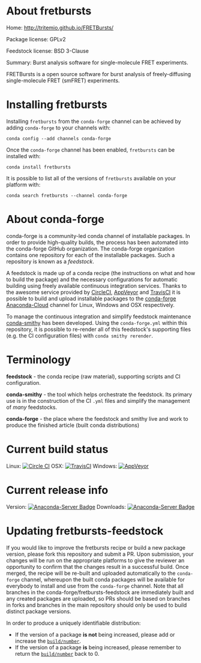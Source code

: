 About fretbursts
================

Home: http://tritemio.github.io/FRETBursts/

Package license: GPLv2

Feedstock license: BSD 3-Clause

Summary: Burst analysis software for single-molecule FRET experiments.

FRETBursts is a open source software for burst analysis of freely-diffusing
single-molecule FRET (smFRET) experiments.


Installing fretbursts
=====================

Installing `fretbursts` from the `conda-forge` channel can be achieved by adding `conda-forge` to your channels with:

```
conda config --add channels conda-forge
```

Once the `conda-forge` channel has been enabled, `fretbursts` can be installed with:

```
conda install fretbursts
```

It is possible to list all of the versions of `fretbursts` available on your platform with:

```
conda search fretbursts --channel conda-forge
```



About conda-forge
=================

conda-forge is a community-led conda channel of installable packages.
In order to provide high-quality builds, the process has been automated into the
conda-forge GitHub organization. The conda-forge organization contains one repository
for each of the installable packages. Such a repository is known as a *feedstock*.

A feedstock is made up of a conda recipe (the instructions on what and how to build
the package) and the necessary configurations for automatic building using freely
available continuous integration services. Thanks to the awesome service provided by
[CircleCI](https://circleci.com/), [AppVeyor](http://www.appveyor.com/)
and [TravisCI](https://travis-ci.org/) it is possible to build and upload installable
packages to the [conda-forge](https://anaconda.org/conda-forge)
[Anaconda-Cloud](http://docs.anaconda.org/) channel for Linux, Windows and OSX respectively.

To manage the continuous integration and simplify feedstock maintenance
[conda-smithy](http://github.com/conda-forge/conda-smithy) has been developed.
Using the ``conda-forge.yml`` within this repository, it is possible to re-render all of
this feedstock's supporting files (e.g. the CI configuration files) with ``conda smithy rerender``.


Terminology
===========

**feedstock** - the conda recipe (raw material), supporting scripts and CI configuration.

**conda-smithy** - the tool which helps orchestrate the feedstock.
                   Its primary use is in the construction of the CI ``.yml`` files
                   and simplify the management of *many* feedstocks.

**conda-forge** - the place where the feedstock and smithy live and work to
                  produce the finished article (built conda distributions)

Current build status
====================

Linux: [![Circle CI](https://circleci.com/gh/conda-forge/fretbursts-feedstock.svg?style=shield)](https://circleci.com/gh/conda-forge/fretbursts-feedstock)
OSX: [![TravisCI](https://travis-ci.org/conda-forge/fretbursts-feedstock.svg?branch=master)](https://travis-ci.org/conda-forge/fretbursts-feedstock)
Windows: [![AppVeyor](https://ci.appveyor.com/api/projects/status/github/conda-forge/fretbursts-feedstock?svg=True)](https://ci.appveyor.com/project/conda-forge/fretbursts-feedstock/branch/master)

Current release info
====================
Version: [![Anaconda-Server Badge](https://anaconda.org/conda-forge/fretbursts/badges/version.svg)](https://anaconda.org/conda-forge/fretbursts)
Downloads: [![Anaconda-Server Badge](https://anaconda.org/conda-forge/fretbursts/badges/downloads.svg)](https://anaconda.org/conda-forge/fretbursts)


Updating fretbursts-feedstock
=============================

If you would like to improve the fretbursts recipe or build a new
package version, please fork this repository and submit a PR. Upon submission,
your changes will be run on the appropriate platforms to give the reviewer an
opportunity to confirm that the changes result in a successful build. Once
merged, the recipe will be re-built and uploaded automatically to the
`conda-forge` channel, whereupon the built conda packages will be available for
everybody to install and use from the `conda-forge` channel.
Note that all branches in the conda-forge/fretbursts-feedstock are
immediately built and any created packages are uploaded, so PRs should be based
on branches in forks and branches in the main repository should only be used to
build distinct package versions.

In order to produce a uniquely identifiable distribution:
 * If the version of a package **is not** being increased, please add or increase
   the [``build/number``](http://conda.pydata.org/docs/building/meta-yaml.html#build-number-and-string).
 * If the version of a package **is** being increased, please remember to return
   the [``build/number``](http://conda.pydata.org/docs/building/meta-yaml.html#build-number-and-string)
   back to 0.
